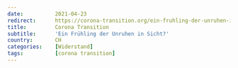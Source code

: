 ```yaml
---
date:          2021-04-23
redirect:      https://corona-transition.org/ein-fruhling-der-unruhen-in-sicht
title:         Corona Transition
subtitle:      'Ein Frühling der Unruhen in Sicht?'
country:       CH
categories:    [Widerstand]
tags:          [corona transition]
---
```

